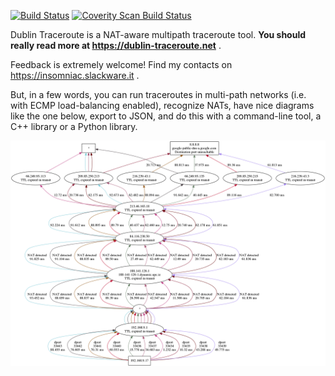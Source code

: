 [![Build Status](https://travis-ci.org/insomniacslk/dublin-traceroute.svg?branch=master)](https://travis-ci.org/insomniacslk/dublin-traceroute)
[![Coverity Scan Build Status](https://scan.coverity.com/projects/7935/badge.svg)](https://scan.coverity.com/projects/insomniacslk-dublin-traceroute)

Dublin Traceroute is a NAT-aware multipath traceroute tool. **You should really
read more at https://dublin-traceroute.net** .

Feedback is extremely welcome! Find my contacts on https://insomniac.slackware.it .

But, in a few words, you can run traceroutes in multi-path networks (i.e. with ECMP load-balancing enabled), recognize NATs, have nice diagrams like the one below, export to JSON, and do this with a command-line tool, a C++ library or a Python library.

![dublin-traceroute example](documentation/readme/traceroute_8.8.8.8.png)
